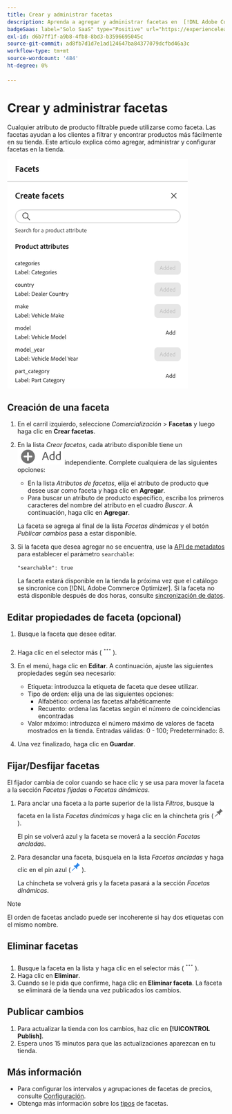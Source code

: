 ```yaml
---
title: Crear y administrar facetas
description: Aprenda a agregar y administrar facetas en  [!DNL Adobe Commerce Optimizer].
badgeSaas: label="Solo SaaS" type="Positive" url="https://experienceleague.adobe.com/en/docs/commerce/user-guides/product-solutions" tooltip="Solo se aplica a los proyectos de Adobe Commerce as a Cloud Service y Adobe Commerce Optimizer (infraestructura de SaaS administrada por Adobe)."
exl-id: d6b7ff1f-a9b8-4fb8-8bd3-b3596695045c
source-git-commit: ad8fb7d1d7e1ad124647ba84377079dcfbd46a3c
workflow-type: tm+mt
source-wordcount: '484'
ht-degree: 0%

---
```


# Crear y administrar facetas

Cualquier atributo de producto filtrable puede utilizarse como faceta. Las facetas ayudan a los clientes a filtrar y encontrar productos más fácilmente en su tienda. Este artículo explica cómo agregar, administrar y configurar facetas en la tienda.

![Crear una faceta](../../assets/create-facet.png)

## Creación de una faceta

1. En el carril izquierdo, seleccione _Comercialización_ > **Facetas** y luego haga clic en **Crear facetas**.
1. En la lista *Crear facetas*, cada atributo disponible tiene un ![botón Agregar](../../assets/btn-add.png) independiente. Complete cualquiera de las siguientes opciones:

   - En la lista *Atributos de facetas*, elija el atributo de producto que desee usar como faceta y haga clic en **Agregar**.
   - Para buscar un atributo de producto específico, escriba los primeros caracteres del nombre del atributo en el cuadro *Buscar*. A continuación, haga clic en **Agregar**.

   La faceta se agrega al final de la lista *Facetas dinámicas* y el botón *Publicar cambios* pasa a estar disponible.

1. Si la faceta que desea agregar no se encuentra, use la [API de metadatos](https://developer.adobe.com/commerce/services/reference/rest/#tag/Metadata) para establecer el parámetro `searchable`:

   `"searchable": true`

   La faceta estará disponible en la tienda la próxima vez que el catálogo se sincronice con [!DNL Adobe Commerce Optimizer]. Si la faceta no está disponible después de dos horas, consulte [sincronización de datos](../../setup/data-sync.md).

## Editar propiedades de faceta (opcional)

1. Busque la faceta que desee editar.
1. Haga clic en el selector más (![Más](../../assets/btn-more.png)).
1. En el menú, haga clic en **Editar**. A continuación, ajuste las siguientes propiedades según sea necesario:

   - Etiqueta: introduzca la etiqueta de faceta que desee utilizar.
   - Tipo de orden: elija una de las siguientes opciones:
      - Alfabético: ordena las facetas alfabéticamente
      - Recuento: ordena las facetas según el número de coincidencias encontradas
   - Valor máximo: introduzca el número máximo de valores de faceta mostrados en la tienda. Entradas válidas: 0 - 100; Predeterminado: 8.

1. Una vez finalizado, haga clic en **Guardar**.

## Fijar/Desfijar facetas

El fijador cambia de color cuando se hace clic y se usa para mover la faceta a la sección *Facetas fijadas* o *Facetas dinámicas*.

1. Para anclar una faceta a la parte superior de la lista *Filtros*, busque la faceta en la lista *Facetas dinámicas* y haga clic en la chincheta gris (![Selector de chincheta](../../assets/btn-pin-gray.png)).

   El pin se volverá azul y la faceta se moverá a la sección *Facetas ancladas*.

1. Para desanclar una faceta, búsquela en la lista *Facetas ancladas* y haga clic en el pin azul (![Selector de anclaje](../../assets/btn-pin-blue.png)).

   La chincheta se volverá gris y la faceta pasará a la sección *Facetas dinámicas*.

>[!NOTE]
>
>El orden de facetas anclado puede ser incoherente si hay dos etiquetas con el mismo nombre.

## Eliminar facetas

1. Busque la faceta en la lista y haga clic en el selector más (![Más](../../assets/btn-more.png)).
1. Haga clic en **Eliminar**.
1. Cuando se le pida que confirme, haga clic en **Eliminar faceta**.
La faceta se eliminará de la tienda una vez publicados los cambios.

## Publicar cambios

1. Para actualizar la tienda con los cambios, haz clic en **[!UICONTROL Publish]**.
1. Espera unos 15 minutos para que las actualizaciones aparezcan en tu tienda.

## Más información

- Para configurar los intervalos y agrupaciones de facetas de precios, consulte [Configuración](../../settings.md).
- Obtenga más información sobre los [tipos](type.md) de facetas.
